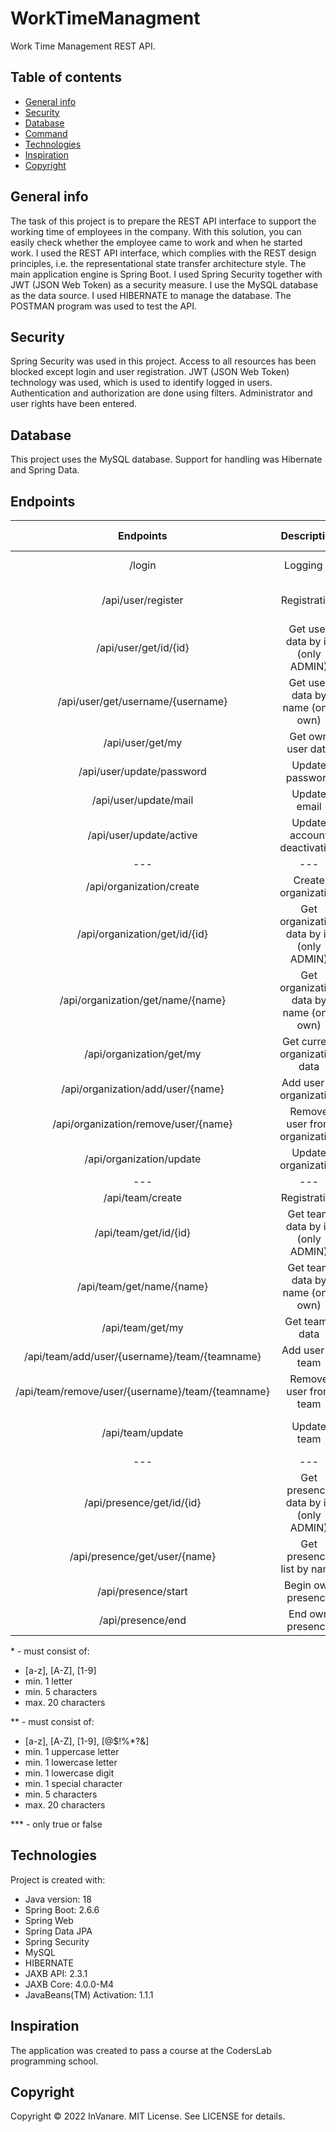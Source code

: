# WorkTimeManagment
Work Time Management REST API. 
## Table of contents
* [General info](#general-info)
* [Security](#security)
* [Database](#database)
* [Command](#command)
* [Technologies](#technologies)
* [Inspiration](#inspiration)
* [Copyright](#copyright)
## General info
The task of this project is to prepare the REST API interface to support the working time of employees in the company. With this solution, you can easily check whether the employee came to work and when he started work. I used the REST API interface, which complies with the REST design principles, i.e. the representational state transfer architecture style. The main application engine is Spring Boot. I used Spring Security together with JWT (JSON Web Token) as a security measure. I use the MySQL database as the data source. I used HIBERNATE to manage the database. The POSTMAN program was used to test the API.
## Security
Spring Security was used in this project. Access to all resources has been blocked except login and user registration. JWT (JSON Web Token) technology was used, which is used to identify logged in users. Authentication and authorization are done using filters. Administrator and user rights have been entered.
## Database
This project uses the MySQL database. Support for handling was Hibernate and Spring Data.
## Endpoints
| Endpoints | Description | Auth  | HTTP Protocol | Require key |
|  :---:  |    :---:    | :---: |     :---:     |    :---:    |
| /login  | Logging in        | NO    |      GET      | username <br> password | 
| /api/user/register | Registration | NO | POST | name* <br> pass** <br> mail |
| /api/user/get/id/{id} | Get user data by id (only ADMIN) | YES | GET | - |
| /api/user/get/username/{username} | Get user data by name (only own) | YES | GET | - |
| /api/user/get/my | Get own user data  | YES | GET | - |
| /api/user/update/password | Update password | YES | PUT | pass** |
| /api/user/update/mail | Update email | YES | PUT | mail |
| /api/user/update/active | Update account deactivation | YES | PUT | active*** |
|  ---  |    ---    | --- |     ---     |    ---    |
| /api/organization/create | Create organization | YES | POST | name* |
| /api/organization/get/id/{id} | Get organization data by id (only ADMIN) | YES | GET | - |
| /api/organization/get/name/{name} | Get organization data by name (only own) | YES | GET | - |
| /api/organization/get/my | Get current organization data  | YES | GET | - |
| /api/organization/add/user/{name} | Add user to organization | YES | GET | - |
| /api/organization/remove/user/{name} | Remove user from organization| YES | GET | - |
| /api/organization/update | Update organization | YES | PUT | name* <br> active*** |
|  ---  |    ---    | --- |     ---     |    ---    |
| /api/team/create | Registration | YES | POST | name* |
| /api/team/get/id/{id} | Get team data by id (only ADMIN) | YES | GET | - |
| /api/team/get/name/{name} | Get team data by name (only own) | YES | GET | - |
| /api/team/get/my | Get teams data  | YES | GET | - |
| /api/team/add/user/{username}/team/{teamname} | Add user to team | YES | GET | - |
| /api/team/remove/user/{username}/team/{teamname} | Remove user from team| YES | GET | - |
| /api/team/update | Update team | YES | PUT | nameTeam* <br> nameToUpdate* <br> active*** |
|  ---  |    ---    | --- |     ---     |    ---    |
| /api/presence/get/id/{id} | Get presence data by id (only ADMIN) | YES | GET | - |
| /api/presence/get/user/{name} | Get  presence list by name | YES | GET | - |
| /api/presence/start | Begin own presence | YES | GET | - |
| /api/presence/end | End own presence | YES | GET | - |

\* \- must consist of: 
- [a-z], [A-Z], [1-9]
- min. 1 letter
- min. 5 characters
- max. 20 characters

\** \- must consist of: 
- [a-z], [A-Z], [1-9], [@$!%*?&]
- min. 1 uppercase letter
- min. 1 lowercase letter
- min. 1 lowercase digit
- min. 1 special character
- min. 5 characters
- max. 20 characters

\*** \- only true or false
## Technologies
Project is created with:
* Java version: 18
* Spring Boot: 2.6.6
* Spring Web
* Spring Data JPA
* Spring Security
* MySQL
* HIBERNATE
* JAXB API: 2.3.1
* JAXB Core: 4.0.0-M4
* JavaBeans(TM) Activation: 1.1.1
## Inspiration
The application was created to pass a course at the CodersLab programming school.
## Copyright
Copyright © 2022 InVanare. MIT License. See LICENSE for details.
